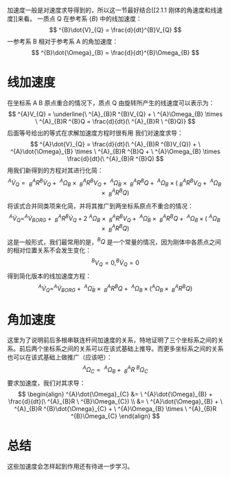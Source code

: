 加速度一般是对速度求导得到的，所以这一节最好结合[[2.1.1 刚体的角速度和线速度]]来看。
一质点 Q 在参考系 $\{ B \}$ 中的线加速度：
$$
^{B}\dot{V}_{Q} = \frac{d}{dt}^{B}V_{Q}
$$
一参考系 B 相对于参考系 A 的角加速度：
$$
^{B}\dot{\Omega}_{B} = \frac{d}{dt}^{B}\Omega_{B}
$$
# 线加速度
在坐标系 A B 原点重合的情况下，质点 Q 由旋转所产生的线速度可以表示为：
$$
^{A}V_{Q} = \underline{\ ^{A}_{B}R ^{B}V_{Q} + \ ^{A}\Omega_{B} \times \ ^{A}_{B}R ^{B}Q = \frac{d}{dt}(\ ^{A}_{B}R \ ^{B}Q)}
$$
	后面等号给出的等式在求解加速度方程时很有用
我们对速度求导：
$$
^{A}\dot{V}_{Q} = \frac{d}{dt}(\ ^{A}_{B}R ^{B}V_{Q}) + \ ^{A}\dot{\Omega}_{B} \times \ ^{A}_{B}R ^{B}Q + \ ^{A}\Omega_{B} \times \frac{d}{dt}(\ ^{A}_{B}R ^{B}Q)
$$
用我们新得到的方程对其进行化简：
$$
^{A}\dot{V}_{Q} = \ ^{A}_{B}R ^{B}\dot{V}_{Q} + \ ^{A}\Omega_{B} \times \ ^{A}_{B}R ^{B}V_{Q} + \ ^{A}\dot{\Omega}_{B} \times \ ^{A}_{B}R ^{B}Q + \ ^{A}\Omega_{B} \times(\ ^{A}_{B}R ^{B}V_{Q} + \ ^{A}\Omega_{B} \times \ ^{A}_{B}R ^{B}Q)
$$
将该式合并同类项来化简，并将其推广到两坐标系原点不重合的情况：
$$
^{A}\dot{V}_{Q} = ^{A}\dot{V}_{BORG} + \ ^{A}_{B}R ^{B}\dot{V}_{Q} + 2\ ^{A}\Omega_{B} \times \ ^{A}_{B}R ^{B}V_{Q} + \ ^{A}\dot{\Omega}_{B} \times \ ^{A}_{B}R ^{B}Q + \ ^{A}\Omega_{B} \times (\ ^{A}\Omega_{B} \times \ ^{A}_{B}R ^{B}Q)
$$
这是一般形式，我们最常用的是，$^{B}Q$ 是一个常量的情况，因为刚体中各质点之间的相对位置关系不会发生变化：
$$
^{B}V_{Q} = 0,^{B}\dot{V}_{Q} = 0
$$
得到简化版本的线加速度方程：
$$
^{A}\dot{V}_{Q} = ^{A}\dot{V}_{BORG} + \ ^{A}\dot{\Omega}_{B} \times \ ^{A}_{B}R ^{B}Q + \ ^{A}\Omega_{B} \times (^{A}\Omega_{B} \times \ ^{A}_{B}R ^{B}Q)
$$
# 角加速度
这里为了说明前后多根串联连杆间加速度的关系，特地证明了三个坐标系之间的关系。前后两个坐标系之间的关系可以在该式基础上推导。而更多坐标系之间的关系也可以在该式基础上做推广（应该吧）：
$$
^{A}\Omega_{C} = \ ^{A}\Omega_{B} + \ ^{A}_{B}R \ ^{B}\Omega_{C}
$$
要求加速度，我们对其求导：
$$
\begin{align}
^{A}\dot{\Omega}_{C} &= \ ^{A}\dot{\Omega}_{B} + \frac{d}{dt}(\ ^{A}_{B}R \ ^{B}\Omega_{C}) \\
&= \ ^{A}\dot{\Omega}_{B} + \ ^{A}_{B}R ^{B}\dot{\Omega}_{C} + \ ^{A}\Omega_{B} \times \ ^{A}_{B}R ^{B}\Omega_{C}
\end{align}
$$
# 总结
这些加速度会怎样起到作用还有待进一步学习。